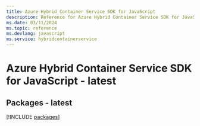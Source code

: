 ```yaml
---
title: Azure Hybrid Container Service SDK for JavaScript
description: Reference for Azure Hybrid Container Service SDK for JavaScript
ms.date: 03/11/2024
ms.topic: reference
ms.devlang: javascript
ms.service: hybridcontainerservice
---
```

# Azure Hybrid Container Service SDK for JavaScript - latest
## Packages - latest
[!INCLUDE [packages](hybrid-container-service-index.md)]